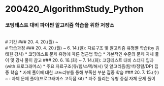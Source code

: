 # 200420_AlgorithmStudy_Python
### 코딩테스트 대비 파이썬 알고리즘 학습을 위한 저장소
<br/>
# 기간 
### 20. 4. 20.(월) ~ 
<br/>
# 학습과정
### 20. 4. 20.(월) ~ 6. 14.(일): 자료구조 및 알고리즘 유형별 학습(by 김태원 강사)
* 코딩테스트 문제 유형에 따른 접근법 학습
* 기본적인 수준의 문제 자체 풀이 및 강사 풀이 참고 
### 20. 6. 16.(화) ~ 7. 14.(화): 코딩테스트 대비 스터디 입과(with 프로그래머스)
* 주요 자료구조(큐/힙/스택/해시) 및 알고리즘(탐색/정렬/DP) 집중 학습
* 자체 풀이에 대한 코드리뷰를 통해 부족한 부분 집중 학습
### 20. 7. 15.(수) ~ : 자체 문제 풀이(프로그래머스 고득점 kit)
* 자주 틀리는 유형 중심 자체 문제 풀이
